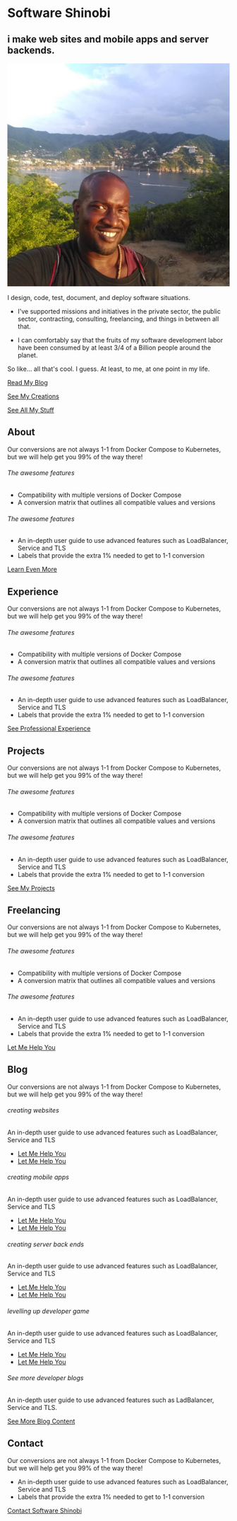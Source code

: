 # Software Shinobi

## i make web sites and mobile apps and server backends.

![Software Shinobi](/docs/assets/imagery/softwareshinobi.png)

I design, code, test, document, and deploy software situations.

* I've supported missions and initiatives in the private sector, the public sector, contracting, consulting, freelancing, and things in between all that.

* I can comfortably say that the fruits of my software development labor have been consumed by at least 3/4 of a Billion people around the planet.

So like... all that's cool. I guess. At least, to me, at one point in my life.

<div class="row">

<a class="btn btn-primary" href="https://softwaredeveloperthings.com/">Read My Blog</a>

<a class="btn btn-primary" href="/projects">See My Creations</a>

<a class="btn btn-primary" href="https://links.softwareshinobi.digital">See All My Stuff</a>

</div>

<p></p>

## About

Our conversions are not always 1-1 from Docker Compose to Kubernetes, but we will help get you 99% of the way there!

###### The awesome features

* Compatibility with multiple versions of Docker Compose
* A conversion matrix that outlines all compatible values and versions

###### The awesome features

* An in-depth user guide to use advanced features such as LoadBalancer, Service and TLS
* Labels that provide the extra 1% needed to get to 1-1 conversion

<a class="btn btn-primary" href="/about">Learn Even More</a>

## Experience

Our conversions are not always 1-1 from Docker Compose to Kubernetes, but we will help get you 99% of the way there!

###### The awesome features

* Compatibility with multiple versions of Docker Compose
* A conversion matrix that outlines all compatible values and versions

###### The awesome features

* An in-depth user guide to use advanced features such as LoadBalancer, Service and TLS
* Labels that provide the extra 1% needed to get to 1-1 conversion

<a class="btn btn-primary" href="/resume">See Professional Experience</a>

## Projects

Our conversions are not always 1-1 from Docker Compose to Kubernetes, but we will help get you 99% of the way there!

###### The awesome features

* Compatibility with multiple versions of Docker Compose
* A conversion matrix that outlines all compatible values and versions

###### The awesome features

* An in-depth user guide to use advanced features such as LoadBalancer, Service and TLS
* Labels that provide the extra 1% needed to get to 1-1 conversion

<a class="btn btn-primary" href="/projects">See My Projects</a>

## Freelancing

Our conversions are not always 1-1 from Docker Compose to Kubernetes, but we will help get you 99% of the way there!

###### The awesome features

* Compatibility with multiple versions of Docker Compose
* A conversion matrix that outlines all compatible values and versions

###### The awesome features

* An in-depth user guide to use advanced features such as LoadBalancer, Service and TLS
* Labels that provide the extra 1% needed to get to 1-1 conversion

<a class="btn btn-primary" href="/freelancing">Let Me Help You</a>

## Blog

Our conversions are not always 1-1 from Docker Compose to Kubernetes, but we will help get you 99% of the way there!

###### creating websites

An in-depth user guide to use advanced features such as LoadBalancer, Service and TLS

* [Let Me Help You](freelancing.md)
* [Let Me Help You](freelancing.md)

###### creating mobile apps

An in-depth user guide to use advanced features such as LoadBalancer, Service and TLS

* [Let Me Help You](freelancing.md)
* [Let Me Help You](freelancing.md)

###### creating server back ends

An in-depth user guide to use advanced features such as LoadBalancer, Service and TLS

* [Let Me Help You](freelancing.md)
* [Let Me Help You](freelancing.md)

###### levelling up developer game

An in-depth user guide to use advanced features such as LoadBalancer, Service and TLS

* [Let Me Help You](freelancing.md)
* [Let Me Help You](freelancing.md)

###### See more developer blogs

An in-depth user guide to use advanced features such as LadBalancer, Service and TLS.

<a class="btn btn-primary" href="https://softwaredeveloperthings.com/">See More Blog Content</a>

## Contact

Our conversions are not always 1-1 from Docker Compose to Kubernetes, but we will help get you 99% of the way there!

* An in-depth user guide to use advanced features such as LoadBalancer, Service and TLS
* Labels that provide the extra 1% needed to get to 1-1 conversion

<a class="btn btn-primary" href="/contact">Contact Software Shinobi</a>
